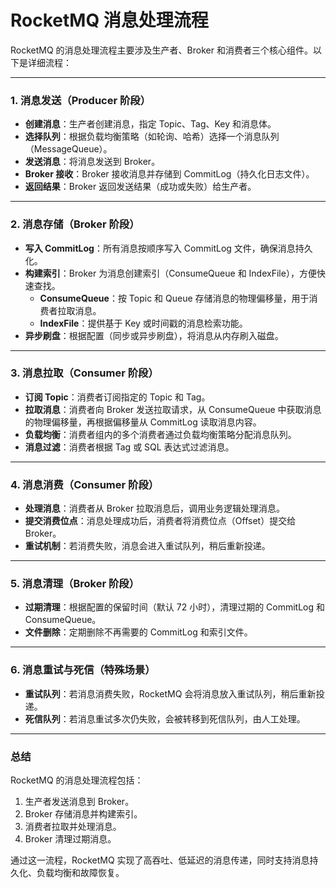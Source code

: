 # RocketMQ 消息处理流程
RocketMQ 的消息处理流程主要涉及生产者、Broker 和消费者三个核心组件。以下是详细流程：

---

### 1. **消息发送（Producer 阶段）**
- **创建消息**：生产者创建消息，指定 Topic、Tag、Key 和消息体。
- **选择队列**：根据负载均衡策略（如轮询、哈希）选择一个消息队列（MessageQueue）。
- **发送消息**：将消息发送到 Broker。
- **Broker 接收**：Broker 接收消息并存储到 CommitLog（持久化日志文件）。
- **返回结果**：Broker 返回发送结果（成功或失败）给生产者。

---

### 2. **消息存储（Broker 阶段）**
- **写入 CommitLog**：所有消息按顺序写入 CommitLog 文件，确保消息持久化。
- **构建索引**：Broker 为消息创建索引（ConsumeQueue 和 IndexFile），方便快速查找。
  - **ConsumeQueue**：按 Topic 和 Queue 存储消息的物理偏移量，用于消费者拉取消息。
  - **IndexFile**：提供基于 Key 或时间戳的消息检索功能。
- **异步刷盘**：根据配置（同步或异步刷盘），将消息从内存刷入磁盘。

---

### 3. **消息拉取（Consumer 阶段）**
- **订阅 Topic**：消费者订阅指定的 Topic 和 Tag。
- **拉取消息**：消费者向 Broker 发送拉取请求，从 ConsumeQueue 中获取消息的物理偏移量，再根据偏移量从 CommitLog 读取消息内容。
- **负载均衡**：消费者组内的多个消费者通过负载均衡策略分配消息队列。
- **消息过滤**：消费者根据 Tag 或 SQL 表达式过滤消息。

---

### 4. **消息消费（Consumer 阶段）**
- **处理消息**：消费者从 Broker 拉取消息后，调用业务逻辑处理消息。
- **提交消费位点**：消息处理成功后，消费者将消费位点（Offset）提交给 Broker。
- **重试机制**：若消费失败，消息会进入重试队列，稍后重新投递。

---

### 5. **消息清理（Broker 阶段）**
- **过期清理**：根据配置的保留时间（默认 72 小时），清理过期的 CommitLog 和 ConsumeQueue。
- **文件删除**：定期删除不再需要的 CommitLog 和索引文件。

---

### 6. **消息重试与死信（特殊场景）**
- **重试队列**：若消息消费失败，RocketMQ 会将消息放入重试队列，稍后重新投递。
- **死信队列**：若消息重试多次仍失败，会被转移到死信队列，由人工处理。

---

### 总结
RocketMQ 的消息处理流程包括：
1. 生产者发送消息到 Broker。
2. Broker 存储消息并构建索引。
3. 消费者拉取并处理消息。
4. Broker 清理过期消息。

通过这一流程，RocketMQ 实现了高吞吐、低延迟的消息传递，同时支持消息持久化、负载均衡和故障恢复。
